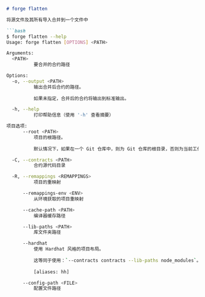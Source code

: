 ```markdown
# forge flatten

将源文件及其所有导入合并到一个文件中

```bash
$ forge flatten --help
Usage: forge flatten [OPTIONS] <PATH>

Arguments:
  <PATH>
          要合并的合约路径

Options:
  -o, --output <PATH>
          输出合并后合约的路径。
          
          如果未指定，合并后的合约将输出到标准输出。

  -h, --help
          打印帮助信息（使用 '-h' 查看摘要）

项目选项:
      --root <PATH>
          项目的根路径。
          
          默认情况下，如果在一个 Git 仓库中，则为 Git 仓库的根目录，否则为当前工作目录。

  -C, --contracts <PATH>
          合约源代码目录

  -R, --remappings <REMAPPINGS>
          项目的重映射

      --remappings-env <ENV>
          从环境获取的项目重映射

      --cache-path <PATH>
          编译器缓存路径

      --lib-paths <PATH>
          库文件夹路径

      --hardhat
          使用 Hardhat 风格的项目布局。
          
          这等同于使用：`--contracts contracts --lib-paths node_modules`。
          
          [aliases: hh]

      --config-path <FILE>
          配置文件路径
```
```